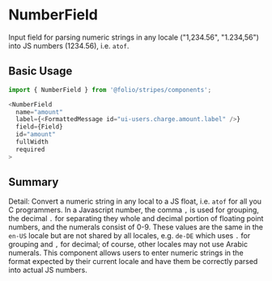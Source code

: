 # NumberField

Input field for parsing numeric strings in any locale ("1,234.56", "1.234,56") into JS numbers (1234.56), i.e. `atof`.

## Basic Usage
```js
import { NumberField } from '@folio/stripes/components';

<NumberField
  name="amount"
  label={<FormattedMessage id="ui-users.charge.amount.label" />}
  field={Field}
  id="amount"
  fullWidth
  required
>
```

## Summary

Detail: Convert a numeric string in any local to a JS float, i.e. `atof` for all you C programmers. In a Javascript number, the comma `,` is used for grouping, the decimal `.` for separating they whole and decimal portion of floating point numbers, and the numerals consist of 0-9. These values are the same in the `en-US` locale but are not shared by all locales, e.g. `de-DE` which uses `.` for grouping and `,` for decimal; of course, other locales may not use Arabic numerals. This component allows users to enter numeric strings in the format expected by their current locale and have them be correctly parsed into actual JS numbers.

